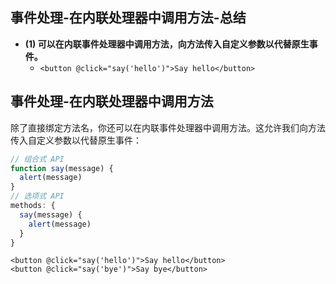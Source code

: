 ## 事件处理-在内联处理器中调用方法-总结

- **(1) 可以在内联事件处理器中调用方法，向方法传入自定义参数以代替原生事件。**
  - `<button @click="say('hello')">Say hello</button>`

## 事件处理-在内联处理器中调用方法

除了直接绑定方法名，你还可以在内联事件处理器中调用方法。这允许我们向方法传入自定义参数以代替原生事件：

```js
// 组合式 API
function say(message) {
  alert(message)
}
// 选项式 API
methods: {
  say(message) {
    alert(message)
  }
}
```

```vue-html
<button @click="say('hello')">Say hello</button>
<button @click="say('bye')">Say bye</button>
```

